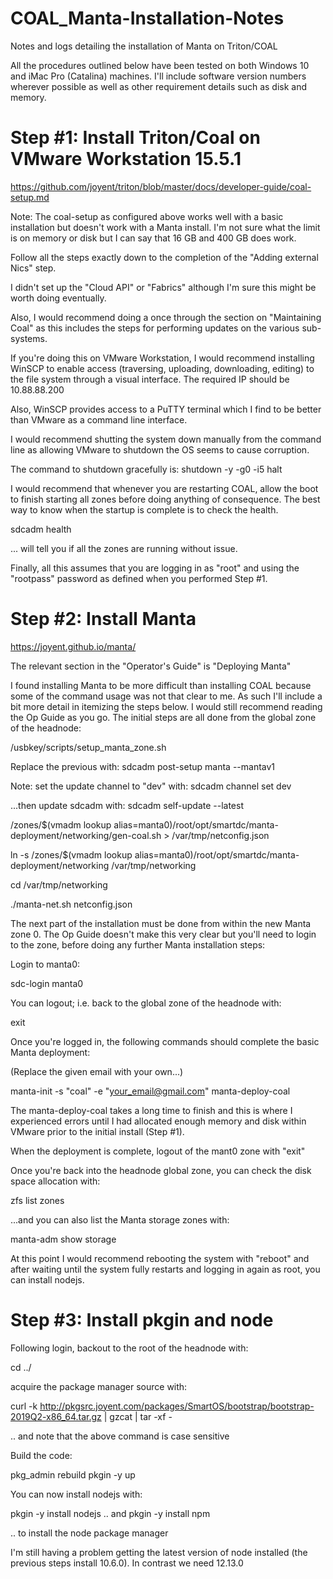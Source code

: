 # COAL_Manta-Installation-Notes
Notes and logs detailing the installation of Manta on Triton/COAL

All the procedures outlined below have been tested on both Windows 10 and iMac Pro (Catalina) machines. I'll include software version numbers wherever possible as well as other requirement details such as disk and memory.

# Step #1: Install Triton/Coal on VMware Workstation 15.5.1

https://github.com/joyent/triton/blob/master/docs/developer-guide/coal-setup.md

Note: The coal-setup as configured above works well with a basic installation but doesn't work with a Manta install. I'm not sure what the limit is on memory or disk but I can say that 16 GB and 400 GB does work.

Follow all the steps exactly down to the completion of the "Adding external Nics" step.

I didn't set up the "Cloud API" or "Fabrics" although I'm sure this might be worth doing eventually.

Also, I would recommend doing a once through the section on "Maintaining Coal" as this includes the steps for performing updates on the various sub-systems.

If you're doing this on VMware Workstation, I would recommend installing WinSCP to enable access (traversing, uploading, downloading, editing) to the file system through a visual interface. The required IP should be 10.88.88.200

Also, WinSCP provides access to a PuTTY terminal which I find to be better than VMware as a command line interface.

I would recommend shutting the system down manually from the command line as allowing VMware to shutdown the OS seems to cause corruption.

The command to shutdown gracefully is: shutdown -y -g0 -i5 halt

I would recommend that whenever you are restarting COAL, allow the boot to finish starting all zones before doing anything of consequence. The best way to know when the startup is complete is to check the health.

sdcadm health

... will tell you if all the zones are running without issue.

Finally, all this assumes that you are logging in as "root" and using the "rootpass" password as defined when you performed Step #1. 

# Step #2: Install Manta

https://joyent.github.io/manta/

The relevant section in the "Operator's Guide" is "Deploying Manta"

I found installing Manta to be more difficult than installing COAL because some of the command usage was not that clear to me. As such I'll include a bit more detail in itemizing the steps below. I would still recommend reading the Op Guide as you go. The initial steps are all done from the global zone of the headnode:

/usbkey/scripts/setup_manta_zone.sh

Replace the previous with:
sdcadm post-setup manta --mantav1

Note: set the update channel to "dev" with:
sdcadm channel set dev

...then update sdcadm with:
sdcadm self-update --latest

/zones/$(vmadm lookup alias=manta0)/root/opt/smartdc/manta-deployment/networking/gen-coal.sh > /var/tmp/netconfig.json

ln -s /zones/$(vmadm lookup alias=manta0)/root/opt/smartdc/manta-deployment/networking /var/tmp/networking

cd /var/tmp/networking

./manta-net.sh netconfig.json

The next part of the installation must be done from within the new Manta zone 0. The Op Guide doesn't make this very clear but you'll need to login to the zone, before doing any further Manta installation steps:

Login to manta0:

sdc-login manta0

You can logout; i.e. back to the global zone of the headnode with:

exit

Once you're logged in, the following commands should complete the basic Manta deployment:

(Replace the given email with your own...)

manta-init -s "coal" -e "your_email@gmail.com"
manta-deploy-coal

The manta-deploy-coal takes a long time to finish and this is where I experienced errors until I had allocated enough memory and disk within VMware prior to the initial install (Step #1).

When the deployment is complete, logout of the mant0 zone with "exit" 

Once you're back into the headnode global zone, you can check the disk space allocation with:

zfs list zones

...and you can also list the Manta storage zones with:

manta-adm show storage

At this point I would recommend rebooting the system with "reboot" and after waiting until the system fully restarts and logging in again as root, you can install nodejs.

# Step #3: Install pkgin and node

Following login, backout to the root of the headnode with:

cd ../

acquire the package manager source with:

curl -k http://pkgsrc.joyent.com/packages/SmartOS/bootstrap/bootstrap-2019Q2-x86_64.tar.gz | gzcat | tar -xf -

.. and note that the above command is case sensitive

Build the code:

pkg_admin rebuild
pkgin -y up

You can now install nodejs with:

pkgin -y install nodejs
 .. and
pkgin -y install npm

.. to install the node package manager

I'm still having a problem getting the latest version of node installed (the previous steps install 10.6.0). In contrast we need 12.13.0

